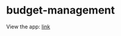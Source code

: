 # budget-management
View the app: <a href="https://artem-str-31.github.io/budget-management/">link</a>
